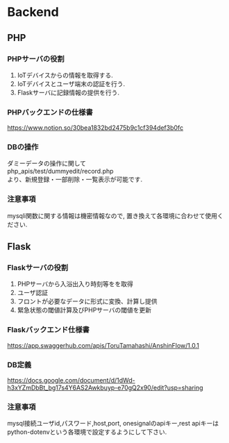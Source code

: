 # Backend
## PHP
### PHPサーバの役割
1. IoTデバイスからの情報を取得する.
2. IoTデバイスとユーザ端末の認証を行う.
3. Flaskサーバに記録情報の提供を行う.

### PHPバックエンドの仕様書
https://www.notion.so/30bea1832bd2475b9c1cf394def3b0fc

### DBの操作
ダミーデータの操作に関して \
php_apis/test/dummyedit/record.php \
より、新規登録・一部削除・一覧表示が可能です.

### 注意事項
mysqli関数に関する情報は機密情報なので, 置き換えて各環境に合わせて使用ください.

## Flask
### Flaskサーバの役割
1. PHPサーバから入浴出入り時刻等をを取得
2. ユーザ認証
3. フロントが必要なデータに形式に変換、計算し提供
4. 緊急状態の閾値計算及びPHPサーバの閾値を更新

### Flaskバックエンド仕様書
https://app.swaggerhub.com/apis/ToruTamahashi/AnshinFlow/1.0.1

### DB定義
https://docs.google.com/document/d/1dWd-h3xYZmDbBt_bg17s4Y6AS2Awkbuyp-e70gQ2x90/edit?usp=sharing

### 注意事項
mysql接続ユーザid,パスワード,host,port, onesignalのapiキー,rest apiキーはpython-dotenvという各環境で設定するようにして下さい.
